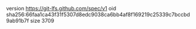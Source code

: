version https://git-lfs.github.com/spec/v1
oid sha256:66faa1ca43f31f5307d8edc9038ca6bb4af8f169219c25339c7bccbd9ab91b7f
size 3709
